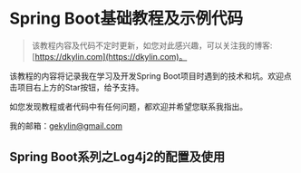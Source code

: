 # Spring Boot基础教程及示例代码

>该教程内容及代码不定时更新，如您对此感兴趣，可以关注我的博客:[https://dkylin.com](https://dkylin.com)。

该教程的内容将记录我在学习及开发Spring Boot项目时遇到的技术和坑。欢迎点击项目右上方的Star按钮，给予支持。

如您发现教程或者代码中有任何问题，都欢迎并希望您联系我指出。

我的邮箱：gekylin@gmail.com

## Spring Boot系列之Log4j2的配置及使用

